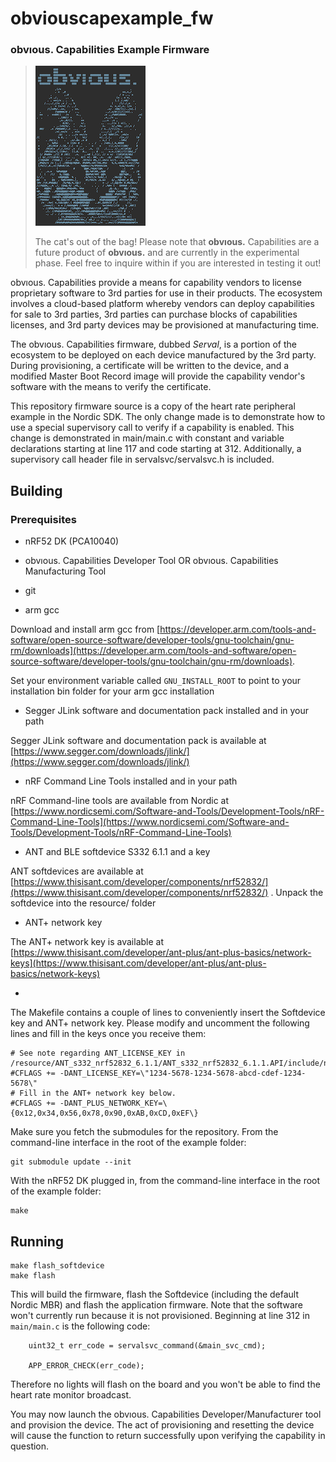 # obviouscapexample_fw
### obvıous. Capabilities Example Firmware

> ![Serval Cat](serval.png) 
> 
> The cat's out of the bag!  Please note that **obvıous.** Capabilities are a future product of **obvıous.** and are currently in the experimental phase.  Feel free to inquire within if you are interested in testing it out!

obvıous. Capabilities provide a means for capability vendors to license proprietary software to 3rd parties for use in their products.  The ecosystem involves a cloud-based platform whereby vendors can deploy capabilities for sale to 3rd parties, 3rd parties can purchase blocks of capabilities licenses, and 3rd party devices may be provisioned at manufacturing time.

The obvıous. Capabilities firmware, dubbed *Serval*, is a portion of the ecosystem to be deployed on each device manufactured by the 3rd party.  During provisioning, a certificate will be written to the device, and a modified Master Boot Record image will provide the capability vendor's software with the means to verify the certificate.

This repository firmware source is a copy of the heart rate peripheral example in the Nordic SDK.  The only change made is to demonstrate how to use a special supervisory call to verify if a capability is enabled.  This change is demonstrated in main/main.c with constant and variable declarations starting at line 117 and code starting at 312.  Additionally, a supervisory call header file in servalsvc/servalsvc.h is included.

## Building
### Prerequisites

* nRF52 DK (PCA10040)

* obvıous. Capabilities Developer Tool OR obvıous. Capabilities Manufacturing Tool

* git

* arm gcc

Download and install arm gcc from [https://developer.arm.com/tools-and-software/open-source-software/developer-tools/gnu-toolchain/gnu-rm/downloads](https://developer.arm.com/tools-and-software/open-source-software/developer-tools/gnu-toolchain/gnu-rm/downloads).

Set your environment variable called `GNU_INSTALL_ROOT` to point to your installation bin folder for your arm gcc installation

* Segger JLink software and documentation pack installed and in your path

Segger JLink software and documentation pack is available at [https://www.segger.com/downloads/jlink/](https://www.segger.com/downloads/jlink/)

* nRF Command Line Tools installed and in your path

nRF Command-line tools are available from Nordic at [https://www.nordicsemi.com/Software-and-Tools/Development-Tools/nRF-Command-Line-Tools](https://www.nordicsemi.com/Software-and-Tools/Development-Tools/nRF-Command-Line-Tools)

* ANT and BLE softdevice S332 6.1.1 and a key

ANT softdevices are available at [https://www.thisisant.com/developer/components/nrf52832/](https://www.thisisant.com/developer/components/nrf52832/) .  Unpack the softdevice into the resource/ folder

* ANT+ network key

The ANT+ network key is available at [https://www.thisisant.com/developer/ant-plus/ant-plus-basics/network-keys](https://www.thisisant.com/developer/ant-plus/ant-plus-basics/network-keys)

-

The Makefile contains a couple of lines to conveniently insert the Softdevice key and ANT+ network key.  Please modify and uncomment the following lines and fill in the keys once you receive them:

~~~~
# See note regarding ANT_LICENSE_KEY in /resource/ANT_s332_nrf52832_6.1.1/ANT_s332_nrf52832_6.1.1.API/include/nrf_sdm.h
#CFLAGS += -DANT_LICENSE_KEY=\"1234-5678-1234-5678-abcd-cdef-1234-5678\"
# Fill in the ANT+ network key below.
#CFLAGS += -DANT_PLUS_NETWORK_KEY=\{0x12,0x34,0x56,0x78,0x90,0xAB,0xCD,0xEF\}
~~~~
Make sure you fetch the submodules for the repository.  From the command-line interface in the root of the example folder:

~~~~
git submodule update --init
~~~~

With the nRF52 DK plugged in, from the command-line interface in the root of the example folder:

~~~~
make
~~~~

## Running

~~~~
make flash_softdevice
make flash
~~~~

This will build the firmware, flash the Softdevice (including the default Nordic MBR) and flash the application firmware.  Note that the software won't currently run because it is not provisioned.  Beginning at line 312 in `main/main.c` is the following code:

~~~~
    uint32_t err_code = servalsvc_command(&main_svc_cmd);

    APP_ERROR_CHECK(err_code);
~~~~

Therefore no lights will flash on the board and you won't be able to find the heart rate monitor broadcast.

You may now launch the obvıous. Capabilities Developer/Manufacturer tool and provision the device.  The act of provisioning and resetting the device will cause the function to return successfully upon verifying the capability in question.

